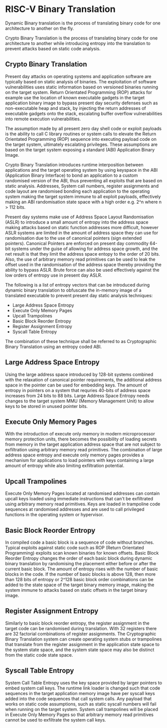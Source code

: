 RISC-V Binary Translation
==============================

Dynamic Binary translation is the process of translating binary code for
one architecture to another on the fly.

Crypto Binary Translation is the process of translating binary code for
one architecture to another while introducing entropy into the translation
to prevent attacks based on static code analysis.

Crypto Binary Translation
-------------------------------

Present day attacks on operating systems and application software are
typically based on static analysis of binaries. The exploitation of
software vulnerabilities uses static information based on versioned binaries
running on the target system. Return Orientated Programming (ROP) attacks
for example use the location of known executable gadgets in the target
application binary image to bypass present day security defenses such as
non-executable heap and stack, by injecting the return addresses of
executable gadgets onto the stack, escalating buffer overflow vulnerabilities
into remote execution vulnerabilities.

The assumption made by all present zero day shell code or exploit payloads
is the ability to call C library routines or system calls to elevate the
Return Orientated Programming (ROP) sequence into executing payload code on
the target system, ultimately escalating privileges. These assumptions are
based on the target system exposing a standard (ABI) Application Binary Image.

Crypto Binary Translation introduces runtime interposition between
applications and the target operating system by using keyspace in the
ABI (Application Binary Interface) to bond an application to a custom
randomised version of the ABI, thus preventing all exploits that are based
on static analysis. Addresses, System call numbers, register assignments
and code layout are randomised bonding each application to the operating
system making the target system immune to all exploit payloads, effectively
making an ABI randomisation state space with a high order e.g. 2^n where
n > 112 bits.

Present day systems make use of Address Space Layout Randomisation (ASLR)
to introduce a small amount of entropy into the address space making
attacks based on static function addresses more difficult, however ASLR
systems are limited in the amount of address space they can use for
randomisation due to the use of canonical pointers (sign extended pointers).
Canonical Pointers are enforced on present day commodity 64-bit systems
under the guise of allowing for address space growth, and the net result
is that they limit the address space entopy to the order of 20 bits. Also,
the use of arbitrary memory read primitives can be used to leak the offset
used in the randomisation of the address space thereby providing the
ability to bypass ASLR. Brute force can also be used effectively against
the low orders of entropy use in present day ASLR.

The following is a list of entropy vectors that can be introduced during
dynamic binary translation to obfuscate the in-memory image of a translated
executable to prevent present day static analysis techniques:

- Large Address Space Entropy
- Execute Only Memory Pages
- Upcall Trampolines
- Basic Block Reorder Entropy
- Register Assignment Entropy
- Syscall Table Entropy

The combination of these technique shall be referred to as Cryptographic
Binary Translation using an entropy coded ABI.

## Large Address Space Entropy

Using the large address space introduced by 128-bit systems combined with
the relaxation of canonical pointer requirements, the additional address
space in the pointer can be used for embedding keys. The amount of entropy
in pointers on a system that requries 40-bits of address space increases
from 24 bits to 88 bits. Large Address Space Entropy needs changes to
the target system MMU (Memory Management Unit) to allow keys to be stored
in unused pointer bits.

## Execute Only Memory Pages

With the introduction of execute only memory in modern microprocessor
memory protection units, there becomes the possibility of loading secrets
from memory in the target application address space that are not subject
to exfiltration using arbitrary memory read primitives. The combination
of large address space entropy and execute only memory pages provides
a mechanism for applications to load pointers with keys containing a
large amount of entropy while also limiting exfiltration potential.

## Upcall Trampolines

Execute Only Memory Pages located at randomised addresses can contain
upcall keys loaded using immediate instructions that can't be exfiltrated
using arbitrary memory read primitives. Keys are loaded in trampoline code
sequences at randomised addresses and are used to call privileged
functions in the operating system or hypervisor.

## Basic Block Reorder Entropy

In compiled code a basic block is a sequence of code without branches.
Typical exploits against static code such as ROP (Return Orientated
Programming) exploits scan known binaries for known offsets. Basic
Block Reorder Entropy changes the order of each basic block during
dynamic binary translation by randomising the placement either before
or after the current basic block. The amount of entropy rises with
the number of basic blocks in the code. If the number of basic blocks
is above 128, then more than 128 bits of entropy or 2^128 basic block
order combinations can be added to the state space of the target binary
memory image, making the system immune to attacks based on static offsets
in the target binary image.

## Register Assignment Entropy

Similarly to basic block reorder entropy, the register assignment in
the target code can be randomised during translation. With 32 registers
there are 32 factorial combinations of register assignments. The
Cryptographic Binary Translation system can create operating system
stubs or trampolines that translate from the register assignment in
the application state space to the system state space, and the system
state space may also be distinct from the static code state space.

## Syscall Table Entropy

System Call Table Entropy uses the key space provided by larger pointers
to embed system call keys. The runtime link loader is changed such that
code sequences in the target application memory image have per syscall
keys added into the code sequences that call system calls. Any payload
that works on static code assumptions, such as static syscall numbers
will fail when running on the target system. System call trampolines will
be placed in Execute Only Memory Pages so that arbitrary memory read
primitives cannot be used to exfiltrate the system call keys.
